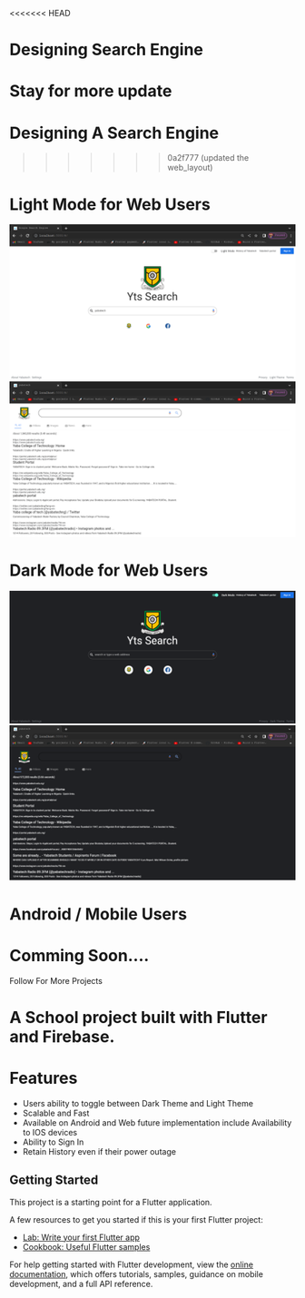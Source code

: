 <<<<<<< HEAD
# Designing Search Engine
Stay for more update
=======
# Designing A Search Engine
>>>>>>> 0a2f777 (updated the web_layout)

# Light Mode for Web Users
![](screenshots/3.png)   ![](screenshots/4.png)

# Dark Mode for Web Users
![](screenshots/1.png)     ![](screenshots/2.png)

# Android / Mobile Users
# Comming Soon....
Follow For More Projects


# A School project built with Flutter and Firebase.

# Features
- Users ability to toggle between Dark Theme and Light Theme
- Scalable and Fast
- Available on Android and Web future implementation include Availability to IOS devices
- Ability to Sign In
- Retain History even if their power outage

## Getting Started

This project is a starting point for a Flutter application.

A few resources to get you started if this is your first Flutter project:

- [Lab: Write your first Flutter app](https://docs.flutter.dev/get-started/codelab)
- [Cookbook: Useful Flutter samples](https://docs.flutter.dev/cookbook)

For help getting started with Flutter development, view the
[online documentation](https://docs.flutter.dev/), which offers tutorials,
samples, guidance on mobile development, and a full API reference.
